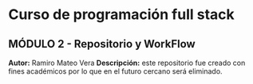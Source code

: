 # Curso de programación full stack
## MÓDULO 2 - Repositorio y WorkFlow
**Autor:** Ramiro Mateo Vera
**Descripción:** este repositorio fue creado con fines académicos por lo que en el futuro 
cercano será eliminado.

